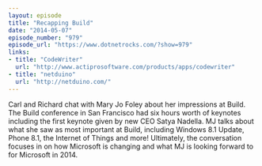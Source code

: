 ```yaml
---
layout: episode
title: "Recapping Build"
date: "2014-05-07"
episode_number: "979"
episode_url: "https://www.dotnetrocks.com/?show=979"
links:
- title: "CodeWriter"
  url: "http://www.actiprosoftware.com/products/apps/codewriter"
- title: "netduino"
  url: "http://netduino.com/"
---
```


Carl and Richard chat with Mary Jo Foley about her impressions at Build. The Build conference in San Francisco had six hours worth of keynotes including the first keynote given by new CEO Satya Nadella. MJ talks about what she saw as most important at Build, including Windows 8.1 Update, Phone 8.1, the Internet of Things and more! Ultimately, the conversation focuses in on how Microsoft is changing and what MJ is looking forward to for Microsoft in 2014.
